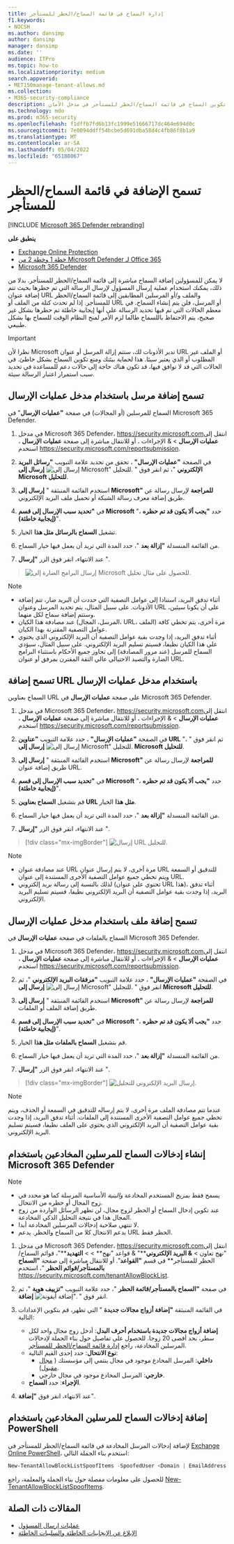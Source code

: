 ```yaml
---
title: إدارة السماح في قائمة السماح/الحظر للمستأجر
f1.keywords:
- NOCSH
ms.author: dansimp
author: dansimp
manager: dansimp
ms.date: ''
audience: ITPro
ms.topic: how-to
ms.localizationpriority: medium
search.appverid:
- MET150manage-tenant-allows.md
ms.collection:
- M365-security-compliance
description: يمكن للمسؤولين معرفة كيفية تكوين السماح في قائمة السماح/الحظر للمستأجر في مدخل الأمان.
ms.technology: mdo
ms.prod: m365-security
ms.openlocfilehash: f1dffb7fd6b13fc1999e51666717dc464e694d0c
ms.sourcegitcommit: 7e0094ddff54bcbe5d691dba58d4c4fb86f8b1a9
ms.translationtype: MT
ms.contentlocale: ar-SA
ms.lasthandoff: 05/04/2022
ms.locfileid: "65188067"
---
```

# <a name="add-allows-in-the-tenant-allowblock-list"></a>تسمح الإضافة في قائمة السماح/الحظر للمستأجر

[!INCLUDE [Microsoft 365 Defender rebranding](../includes/microsoft-defender-for-office.md)]

**ينطبق على**
- [Exchange Online Protection](exchange-online-protection-overview.md)
- [خطة 1 وخطة 2 من Microsoft Defender لـ Office 365](defender-for-office-365.md)
- [Microsoft 365 Defender](../defender/microsoft-365-defender.md)

لا يمكن للمسؤولين إضافة السماح مباشرة إلى قائمة السماح/الحظر للمستأجر. بدلا من ذلك، يمكنك استخدام عملية إرسال المسؤول لإرسال الرسالة التي تم حظرها بحيث تتم إضافة عنوان URL والملف و/أو المرسلين المطابقين إلى قائمة السماح/الحظر للمستأجر. إذا لم تحدث كتلة من الملف أو URL أو المرسل، فلن يتم إنشاء السماح. في معظم الحالات التي تم فيها تحديد الرسالة على أنها إيجابية خاطئة تم حظرها بشكل غير صحيح، يتم الاحتفاظ باللسماح طالما لزم الأمر لمنح النظام الوقت للسماح بها بشكل طبيعي.

> [!IMPORTANT]
> نظرا لأن Microsoft تدير الأذونات لك، ستتم إزالة المرسل أو عنوان URL أو الملف غير المطلوب أو الذي يعتبر سيئا. هذا لحماية بيئتك ومنع تكوين السماح بشكل خاطئ. في الحالات التي قد لا توافق فيها، قد تكون هناك حاجة إلى حالات دعم للمساعدة في تحديد سبب استمرار اعتبار الرسالة سيئة.

## <a name="add-sender-allows-using-the-submissions-portal"></a>تسمح إضافة مرسل باستخدام مدخل عمليات الإرسال

السماح للمرسلين (أو المجالات) في صفحة **"عمليات الإرسال**" في Microsoft 365 Defender.

1. في مدخل Microsoft 365 Defender، <https://security.microsoft.com>انتقل إلى **عمليات الإرسال** \> & الإجراءات **.** أو للانتقال مباشرة إلى صفحة **عمليات الإرسال** ، استخدم <https://security.microsoft.com/reportsubmission>.

2. في الصفحة **"عمليات الإرسال"** ، تحقق من تحديد علامة التبويب **"رسائل البريد الإلكتروني** "، ثم انقر فوق " ![إرسال إلى Microsoft" للتحليل.](../../media/m365-cc-sc-create-icon.png) **إرسال إلى Microsoft للتحليل**.

3. استخدم القائمة المنبثقة " **إرسال إلى Microsoft" للمراجعة** لإرسال رسالة عن طريق إضافة معرف رسالة الشبكة أو تحميل ملف البريد الإلكتروني.

4. في **"تحديد سبب الإرسال إلى قسم Microsoft** "، حدد **"يجب ألا يكون قد تم حظره (إيجابية خاطئة)**".

5. تشغيل **السماح بالرسائل مثل هذا** الخيار.

6. من القائمة المنسدلة **"إزالة بعد** "، حدد المدة التي تريد أن يعمل فيها خيار السماح.

7. عند الانتهاء، انقر فوق الزر **"إرسال** ".

> ![إرسال البرامج الضارة إلى Microsoft للحصول على مثال تحليل.](../../media/admin-submission-allow-messages.png)

> [!NOTE]
>
> - أثناء تدفق البريد، استنادا إلى عوامل التصفية التي حددت أن البريد ضار، تتم إضافة الأذونات. على سبيل المثال، يتم تحديد المرسل وعنوان URL على أن يكونا سيئين، وستتم إضافة سماح لكل منهما.
> - عند مصادفة هذا الكيان (المرسل، المجال، URL، الملف) مرة أخرى، يتم تخطي كافة عوامل التصفية المقترنة بهذا الكيان.
> - أثناء تدفق البريد، إذا وجدت بقية عوامل التصفية أن البريد الإلكتروني الذي يحتوي على هذا الكيان نظيفا، فسيتم تسليم البريد الإلكتروني. على سبيل المثال، سيؤدي السماح للمرسل (عند مرور المصادقة) إلى تجاوز جميع الأحكام باستثناء البرامج الضارة والتصيد الاحتيالي عالي الثقة المقترن بمرفق أو عنوان URL.

## <a name="add-url-allows-using-the-submissions-portal"></a>تسمح إضافة URL باستخدام مدخل عمليات الإرسال

السماح بعناوين URL على صفحة **عمليات الإرسال** في Microsoft 365 Defender.

1. في مدخل Microsoft 365 Defender، <https://security.microsoft.com>انتقل إلى **عمليات الإرسال** \> & الإجراءات **.** أو للانتقال مباشرة إلى صفحة **عمليات الإرسال** ، استخدم <https://security.microsoft.com/reportsubmission>.

2. في الصفحة **"عمليات الإرسال"** ، حدد علامة التبويب **"عناوين URL** "، ثم انقر فوق " ![إرسال إلى Microsoft" للتحليل.](../../media/m365-cc-sc-create-icon.png) **إرسال إلى Microsoft للتحليل**.

3. استخدم القائمة المنبثقة " **إرسال إلى Microsoft" للمراجعة** لإرسال رسالة عن طريق إضافة عنوان URL.

4. في **"تحديد سبب الإرسال إلى قسم Microsoft** "، حدد **"يجب ألا يكون قد تم حظره (إيجابية خاطئة)**".

5. قم بتشغيل **السماح بعناوين URL مثل هذا** الخيار.

6. من القائمة المنسدلة **"إزالة بعد** "، حدد المدة التي تريد أن يعمل فيها خيار السماح.

7. عند الانتهاء، انقر فوق الزر **"إرسال** ".

> [!div class="mx-imgBorder"]
> ![إرسال URL للتحليل.](../../media/submit-url-for-analysis.png)

> [!NOTE]
>
> - عند مصادفة عنوان URL مرة أخرى، لا يتم إرسال عنوان URL للتدقيق أو السمعة ويتم تخطي جميع عوامل التصفية الأخرى المستندة إلى عنوان URL.
> - لذلك بالنسبة إلى رسالة بريد إلكتروني (تحتوي على عنوان URL هذا)، أثناء تدفق البريد، إذا وجدت بقية عوامل التصفية أن البريد الإلكتروني نظيفا، فسيتم تسليم البريد الإلكتروني.

## <a name="add-file-allows-using-the-submissions-portal"></a>تسمح إضافة ملف باستخدام مدخل عمليات الإرسال

السماح بالملفات في صفحة **عمليات الإرسال** في Microsoft 365 Defender.

1. في مدخل Microsoft 365 Defender، <https://security.microsoft.com>انتقل إلى **عمليات الإرسال** \> & الإجراءات **.** أو للانتقال مباشرة إلى صفحة **عمليات الإرسال** ، استخدم <https://security.microsoft.com/reportsubmission>.

2. في الصفحة **"عمليات الإرسال"** ، حدد علامة التبويب **"مرفقات البريد الإلكتروني** "، ثم انقر فوق " ![إرسال إلى Microsoft" للتحليل.](../../media/m365-cc-sc-create-icon.png) **إرسال إلى Microsoft للتحليل**.

3. استخدم القائمة المنبثقة " **إرسال إلى Microsoft" للمراجعة** لإرسال رسالة عن طريق إضافة الملف أو الملفات.

4. في **"تحديد سبب الإرسال إلى قسم Microsoft** "، حدد **"يجب ألا يكون قد تم حظره (إيجابية خاطئة)**".

5. قم بتشغيل **السماح بالملفات مثل هذا** الخيار.

6. من القائمة المنسدلة **"إزالة بعد** "، حدد المدة التي تريد أن يعمل فيها خيار السماح.

7. عند الانتهاء، انقر فوق الزر **"إرسال** ".

> [!div class="mx-imgBorder"]
> ![إرسال البريد الإلكتروني للتحليل.](../../media/submit-email-for-analysis.png)

> [!NOTE]
>
> عندما تتم مصادفة الملف مرة أخرى، لا يتم إرساله للتدقيق في السمعة أو الحذف، ويتم تخطي جميع عوامل التصفية الأخرى المستندة إلى الملفات. أثناء تدفق البريد، إذا وجدت بقية عوامل التصفية أن البريد الإلكتروني الذي يحتوي على الملف نظيفا، فسيتم تسليم البريد الإلكتروني.

## <a name="create-spoofed-sender-allow-entries-using-microsoft-365-defender"></a>إنشاء إدخالات السماح للمرسلين المخادعين باستخدام Microsoft 365 Defender

> [!NOTE]
>
> - يسمح فقط _بمزيج_ المستخدم المخادعة _والبنية_ الأساسية المرسلة كما هو محدد في زوج المجال أو حظره من الانتحال.
> - عند تكوين إدخال السماح أو الحظر لزوج مجال، لن تظهر الرسائل الواردة من زوج المجال هذا في نتيجة التحليل الذكي المخادعة.
> - لا تنتهي صلاحية إدخالات المرسلين المخادعة أبدا.
> - يدعم الانتحال كلا من السماح والحظر. يدعم URL الحظر فقط.

1. في مدخل Microsoft 365 Defender، <https://security.microsoft.com>انتقل إلى "نهج تعاون \> **& البريد الإلكتروني****" & قواعد "نهج** \> \> **التهديد****"، قوائم السماح/الحظر للمستأجر** في قسم **"القواعد**". أو للانتقال مباشرة إلى صفحة **"السماح بالمستأجر/قوائم الحظر** "، استخدم <https://security.microsoft.com/tenantAllowBlockList>.

2. في صفحة **"السماح بالمستأجر/قائمة الحظر** "، حدد علامة التبويب **"تزييف هوية** "، ثم انقر فوق " ![إضافة أيقونة".](../../media/m365-cc-sc-create-icon.png) **إضافة**.

3. في القائمة المنبثقة **"إضافة أزواج مجالات جديدة** " التي تظهر، قم بتكوين الإعدادات التالية:
   - **إضافة أزواج مجالات جديدة باستخدام أحرف البدل**: أدخل زوج مجال واحد لكل سطر، بحد أقصى 20 زوجا. للحصول على تفاصيل حول بناء الجملة لإدخالات المرسلين المخادعة، راجع [إدارة قائمة السماح/الحظر للمستأجر](tenant-allow-block-list.md).
   - **نوع الانتحال**: حدد إحدى القيم التالية:
     - **داخلي**: المرسل المخادع موجود في مجال ينتمي إلى مؤسستك ( [مجال مقبول](/exchange/mail-flow-best-practices/manage-accepted-domains/manage-accepted-domains)).
     - **خارجي**: المرسل المخادع موجود في مجال خارجي.
   - **الإجراء**: حدد **السماح**.

4. عند الانتهاء، انقر فوق **"إضافة**".

## <a name="add-spoofed-sender-allow-entries-using-powershell"></a>إضافة إدخالات السماح للمرسلين المخادعين باستخدام PowerShell

لإضافة إدخالات المرسل المخادعة في قائمة السماح/الحظر للمستأجر في [Exchange Online PowerShell](/exchange/connect-to-exchange-online-powershell)، استخدم بناء الجملة التالي:

```powershell
New-TenantAllowBlockListSpoofItems -SpoofedUser <Domain | EmailAddress | *> -SendingInfrastructure <Domain | IPAddress/24> -SpoofType <External | Internal> -Action <Allow | Block>
```

للحصول على معلومات مفصلة حول بناء الجملة والمعلمة، راجع [New-TenantAllowBlockListSpoofItems](/powershell/module/exchange/new-tenantallowblocklistspoofitems).

## <a name="related-articles"></a>المقالات ذات الصلة

- [عمليات إرسال المسؤول](admin-submission.md)
- [الإبلاغ عن الإيجابيات الخاطئة والسلبيات الخاطئة](report-false-positives-and-false-negatives.md)
